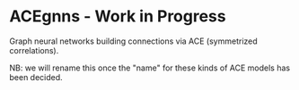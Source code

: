 # ACEgnns - Work in Progress

<!-- [![Build Status](https://github.com/cortner/ACEgnns.jl/workflows/CI/badge.svg)](https://github.com/cortner/ACEgnns.jl/actions) -->

Graph neural networks building connections via ACE (symmetrized correlations). 

NB: we will rename this once the "name" for these kinds of ACE models has been decided.
